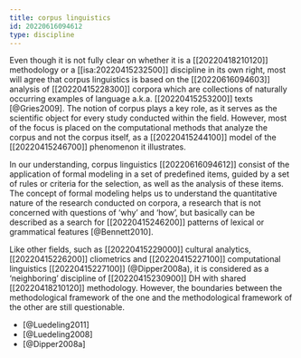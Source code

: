 ```yaml
---
title: corpus linguistics
id: 20220616094612
type: discipline
---
```


Even though it is not fully clear on whether it is a [[20220418210120]] methodology or a [[isa:20220415232500]] discipline in its own right, most will agree that corpus linguistics is based on the [[20220616094603]] analysis of [[20220415228300]] corpora which are collections of naturally occurring examples of language a.k.a. [[20220415253200]] texts [@Gries2009].  The notion of corpus plays a key role, as it serves as the scientific object for every study conducted within the field.  However, most of the focus is placed on the computational methods that analyze the corpus and not the corpus itself, as a [[20220415244100]] model of the [[20220415246700]] phenomenon it illustrates.

In our understanding, corpus linguistics [[20220616094612]] consist of the application of formal modeling in a set of predefined items, guided by a set of rules or criteria for the selection, as well as the analysis of these items.  The concept of formal modeling helps us to understand the quantitative nature of the research conducted on corpora, a research that is not concerned with questions of ‘why’ and ‘how’, but basically can be described as a search for [[20220415246200]] patterns of lexical or grammatical features [@Bennett2010].

Like other fields, such as [[20220415229000]] cultural analytics, [[20220415226200]] cliometrics and [[20220415227100]] computational linguistics [[20220415227100]] (@Dipper2008a), it is considered as a ‘neighboring’ discipline of [[20220415230900]] DH with shared [[20220418210120]] methodology.  However, the boundaries between the methodological framework of the one and the methodological framework of the other are still questionable.

- [@Luedeling2011]
- [@Luedeling2008]
- [@Dipper2008a]
